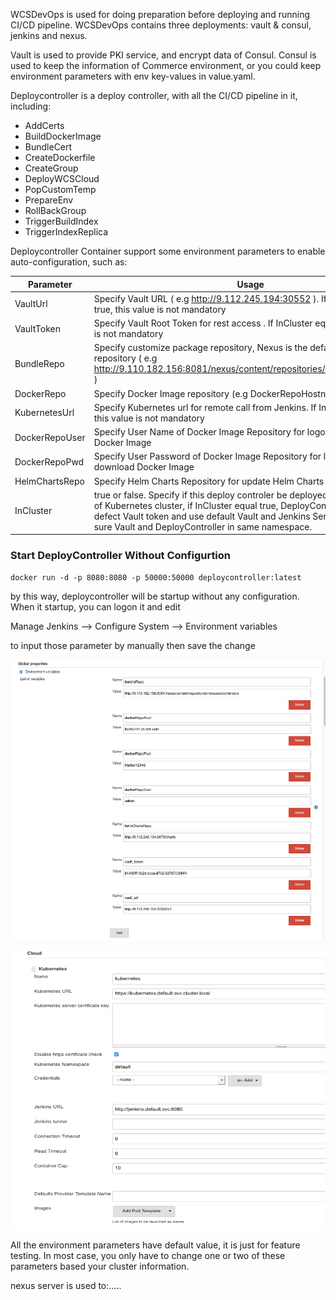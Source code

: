 WCSDevOps is used for doing preparation before deploying and running CI/CD pipeline. WCSDevOps contains three deployments: vault & consul, jenkins and nexus. 

Vault is used to provide PKI service, and encrypt data of Consul. Consul is used to keep the information of Commerce environment, or you could keep environment parameters with env key-values in value.yaml.

Deploycontroller is a deploy controller, with all the CI/CD pipeline in it, including:
- AddCerts
- BuildDockerImage
- BundleCert
- CreateDockerfile
- CreateGroup
- DeployWCSCloud
- PopCustomTemp
- PrepareEnv
- RollBackGroup
- TriggerBuildIndex
- TriggerIndexReplica

Deploycontroller Container support some environment parameters to enable auto-configuration, such as:

Parameter  |  Usage
------------- | -------------
VaultUrl |  Specify Vault URL ( e.g http://9.112.245.194:30552 ). If InCluster equal true, this value is not mandatory
VaultToken  | Specify Vault Root Token for rest access . If InCluster equal true, this value is not mandatory
BundleRepo | Specify customize package repository, Nexus is the default bundle repository ( e.g  http://9.110.182.156:8081/nexus/content/repositories/releases/commerce )
DockerRepo | Specify Docker Image repository (e.g DockerRepoHostname:RepoPort )
KubernetesUrl | Specify Kubernetes url for remote call from Jenkins. If InCluster equal true, this value is not mandatory
DockerRepoUser   | Specify User Name of Docker Image Repository for logon when download Docker Image
DockerRepoPwd  | Specify User Password of Docker Image Repository for logon when download Docker Image
HelmChartsRepo  | Specify Helm Charts Repository for update Helm Charts | handle helm pre and post install hook / as InitContainer to controller startup sequence (e.g http://9.112.245.194:8879/charts)
InCluster | true or false.  Specify if this deploy controler be deployed inside of out side of Kubernetes cluster, if InCluster equal true, DeployController will auto defect Vault token and use default Vault and Jenkins Service. Please make sure Vault and DeployController in same namespace.

### Start DeployController Without Configurtion ###
```
docker run -d -p 8080:8080 -p 50000:50000 deploycontroller:latest
```

by this way, deploycontroller will be startup without any configuration. When it startup, you can logon it and edit

Manage Jenkins --> Configure System --> Environment variables

to input those parameter by manually then save the change


 <img src="https://github.com/IBM/wc-devops-utilities/raw/master/doc/images/DeployController-GlobalConfig1.png" width = "700" height = "450" alt="Overview" align=center /><br>

 <img src="https://github.com/IBM/wc-devops-utilities/raw/master/doc/images/DeployController-GlobalConfig2.png" width = "700" height = "450" alt="Overview" align=center /><br>

All the environment parameters have default value, it is just for feature testing. In most case, you only have to change one or two of these parameters based your cluster information.

nexus server is used to:.....
